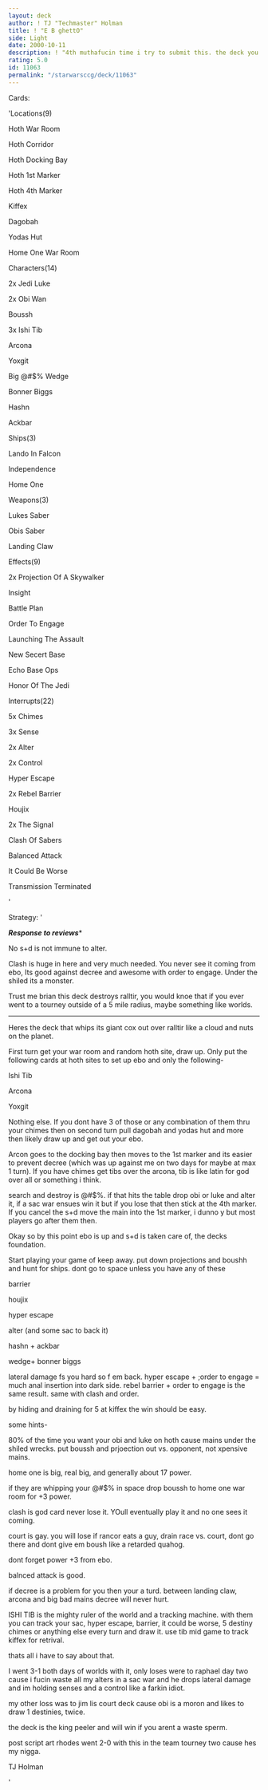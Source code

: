 ```yaml
---
layout: deck
author: ! TJ "Techmaster" Holman
title: ! "E B ghettO"
side: Light
date: 2000-10-11
description: ! "4th muthafucin time i try to submit this. the deck you heard so much about at worlds."
rating: 5.0
id: 11063
permalink: "/starwarsccg/deck/11063"
---
```

Cards: 

'Locations(9) 

Hoth War Room 

Hoth Corridor 

Hoth Docking Bay 

Hoth 1st Marker 

Hoth 4th Marker 

Kiffex 

Dagobah 

Yodas Hut 

Home One War Room 


Characters(14) 

2x Jedi Luke 

2x Obi Wan 

Boussh 

3x Ishi Tib 

Arcona 

Yoxgit 

Big @#$% Wedge 

Bonner Biggs 

Hashn 

Ackbar 


Ships(3) 

Lando In Falcon 

Independence 

Home One 


Weapons(3) 

Lukes Saber 

Obis Saber 

Landing Claw 


Effects(9) 

2x Projection Of A Skywalker 

Insight 

Battle Plan 

Order To Engage 

Launching The Assault 

New Secert Base 

Echo Base Ops 

Honor Of The Jedi 


Interrupts(22) 

5x Chimes 

3x Sense 

2x Alter 

2x Control

Hyper Escape

2x Rebel Barrier

Houjix

2x The Signal

Clash Of Sabers

Balanced Attack

It Could Be Worse

Transmission Terminated

'

Strategy: '

*******Response to reviews********


No s+d is not immune to alter.


Clash is huge in here and very much needed.  You never see it coming from ebo, Its good against decree and awesome with order to engage. Under the shiled its a monster.


Trust me brian this deck destroys ralltir, you would knoe that if you ever went to a tourney outside of a 5 mile radius, maybe something like worlds.


*************************************************


Heres the deck that whips its giant cox out over ralltir like a cloud and nuts on the planet. 


First turn get your war room and random hoth site, draw up. Only put the following cards at hoth sites to set up ebo and only the following- 

Ishi Tib 

Arcona 

Yoxgit 

Nothing else. If you dont have 3 of those or any combination of them thru your chimes then on second turn pull dagobah and yodas hut and more then likely draw up and get out your ebo. 


Arcon goes to the docking bay then moves to the 1st marker and its easier to prevent decree (which was up against me on two days for maybe at max 1 turn). If you have chimes get tibs over the arcona, tib is like latin for god over all or something i think. 


search and destroy is @#$%. if that hits the table drop obi or luke and alter it, if a sac war ensues win it but if you lose that then stick at the 4th marker. If you cancel the s+d move the main into the 1st marker, i dunno y but most players go after them then. 


Okay so by this point ebo is up and s+d is taken care of, the decks foundation. 


Start playing your game of keep away. put down projections and boushh and hunt for ships. dont go to space unless you have any of these 

barrier 

houjix 

hyper escape 

alter (and some sac to back it) 

hashn + ackbar 

wedge+ bonner biggs 


lateral damage fs you hard so f em back. hyper escape + ;order to engage = much anal insertion into dark side.  rebel barrier + order to engage is the same result. same with clash and order.


by hiding and draining for 5 at kiffex the win should be easy. 

some hints- 

80% of the time you want your obi and luke on hoth cause mains under the shiled wrecks. put boussh and prjoection out vs. opponent, not xpensive mains. 


home one is big, real big, and generally about 17 power. 


if they are whipping your @#$% in space drop boussh to home one war room for +3 power. 


clash is god card never lose it. YOull eventually play it and no one sees it coming. 


court is gay. you will lose if rancor eats a guy, drain race vs. court, dont go there and dont give em boush like a retarded quahog. 


dont forget power +3 from ebo. 


balnced attack is good.


if decree is a problem for you then your a turd.  between landing claw, arcona and big bad mains decree will never hurt. 


ISHI TIB is the mighty ruler of the world and a tracking machine.  with them you can track your sac, hyper escape, barrier, it could be worse, 5 destiny chimes or anything else every turn and draw it.  use tib mid game to track kiffex for retrival. 


thats all i have to say about that. 

I went 3-1 both days of worlds with it, only loses were to raphael day two cause i fucin waste all my alters in a sac war and he drops lateral damage and im holding senses and a control like a farkin idiot. 

my other loss was to jim lis court deck cause obi is a moron and likes to draw 1 destinies, twice. 


the deck is the king peeler and will win if you arent a waste sperm. 


post script art rhodes went 2-0 with this in the team tourney two cause hes my nigga. 


TJ Holman 

'
